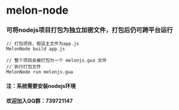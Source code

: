 # melon-node

### 可将nodejs项目打包为独立加密文件，打包后仍可跨平台运行
```
// 打包项目，假设主文件为app.js
MelonNode build app.js

// 整个项目会被打包为一个 melonjs.gua 文件
// 执行打包文件
MelonNode run melonjs.gua
```
#### 注：系统需要安装nodejs环境
#### 欢迎加入QQ群：739721147
